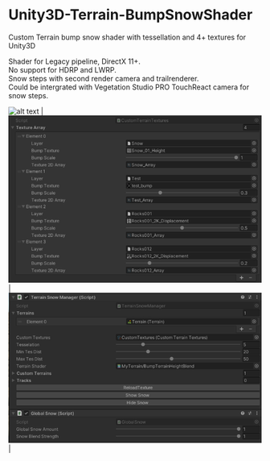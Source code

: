 # Unity3D-Terrain-BumpSnowShader
Custom Terrain bump snow shader with tessellation and 4+ textures for Unity3D

Shader for Legacy pipeline, DirectX 11+.  
No support for HDRP and LWRP.  
Snow steps with second render camera and trailrenderer.  
Could be intergrated with Vegetation Studio PRO TouchReact camera for snow steps.

![alt text](Images/sample.gif)
| ![alt text](Images/custom_texture_array_settings.png) | ![alt text](Images/settings.png) |